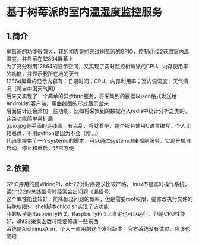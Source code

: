 基于树莓派的室内温湿度监控服务
==========================
## 1.简介
树莓派的功能很强大，我的初衷是想通过树莓派的GPIO，控制dht22获取室内温湿度，并显示在12864屏幕上<br>
为了充分利用12864的显示空间，又实现了实时监控树莓派的CPU、内存使用率的功能，并显示我所在地的天气<br>
12864屏幕的显示内容有：日期时间；CPU、内存利用率；室内温湿度；天气情况（爬自中国天气网）<br>
后来又实现了一个简单的异步http服务，将采集到的数据以json格式发送给Android的客户端，用曲线图的形式展示出来<br>
后面估计还会添加一些功能，比如将采集到的数据存入redis中统计分析之类的，这类功能简单易扩展<br>
gpio.jpg是手画的连线图，有点乱，将就看吧，整个服务使用C语言编写，个人比较熟悉，不用python是因为不会（惨。。）<br>
代码里提供了一个systemd的脚本，可以通过systemctl来控制服务，实现开机自启动，停止和重启，非常方便<br>

## 2.依赖
GPIO库用的是WiringPi，dht22对时序要求比较严格，linux不是实时操作系统，读dht22的总线信号时经常会出问题（漏信号）<br>
这个库性能比较好，能降低出问题的概率，但是需要root权限，要修改执行文件的特殊权限s，shell脚本chlcd.sh实现了该功能<br>
我的板子是RaspberryPi 2，RaspberryPi 3上肯定也可以运行，但是CPU性能好，dht22采集函数可能要修改一些东西<br>
系统是ArchlinuxArm，个人一直用的这个发行版本，官方系统没有试过，应该也能跑<br>
